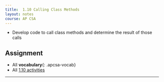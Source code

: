 ```yaml
---
title:  1.10 Calling Class Methods
layout: notes
course: AP CSA
---
```


- Develop code to call class methods and determine the result of those calls

## Assignment

- All **vocabulary**{: .apcsa-vocab}
- All [1.10 activities](https://runestone.academy/ns/books/published/manvillehighschool_csawesome2_2526/topic-1-10-calling-class-methods.html)

---

